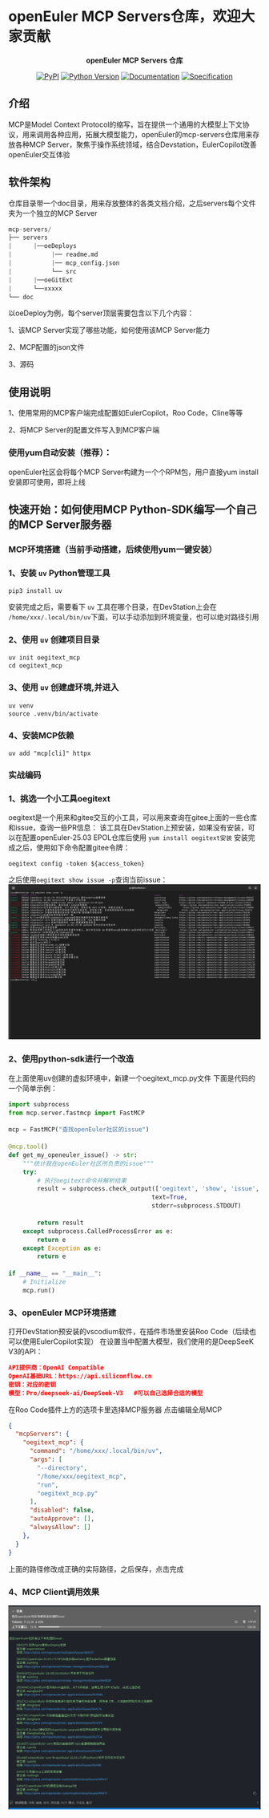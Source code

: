 # openEuler MCP Servers仓库，欢迎大家贡献

<div align="center">

<strong>openEuler MCP Servers 仓库</strong>

[![PyPI][pypi-badge]][pypi-url]
[![Python Version][python-badge]][python-url]
[![Documentation][docs-badge]][docs-url]
[![Specification][spec-badge]][spec-url]



</div>


[pypi-badge]: https://img.shields.io/pypi/v/mcp.svg
[pypi-url]: https://pypi.org/project/mcp/
[python-badge]: https://img.shields.io/pypi/pyversions/mcp.svg
[python-url]: https://www.python.org/downloads/
[docs-badge]: https://img.shields.io/badge/docs-modelcontextprotocol.io-blue.svg
[docs-url]: https://modelcontextprotocol.io
[spec-badge]: https://img.shields.io/badge/spec-spec.modelcontextprotocol.io-blue.svg
[spec-url]: https://spec.modelcontextprotocol.io

## 介绍

MCP是Model Context Protocol的缩写，旨在提供一个通用的大模型上下文协议，用来调用各种应用，拓展大模型能力，openEuler的mcp-servers仓库用来存放各种MCP Server，聚焦于操作系统领域，结合Devstation，EulerCopilot改善openEuler交互体验

## 软件架构
仓库目录带一个doc目录，用来存放整体的各类文档介绍，之后servers每个文件夹为一个独立的MCP Server

```python
mcp-servers/
├── servers
|      |──oeDeploys
|           |── readme.md
|           |── mcp_config.json
|           └── src
|      |──oeGitExt 
|      └──xxxxx
└── doc
```

以oeDeploy为例，每个server顶层需要包含以下几个内容：

1、该MCP Server实现了哪些功能，如何使用该MCP Server能力

2、MCP配置的json文件

3、源码


## 使用说明

1、使用常用的MCP客户端完成配置如EulerCopilot，Roo Code，Cline等等

2、将MCP Server的配置文件写入到MCP客户端

### 使用yum自动安装（推荐）：
openEuler社区会将每个MCP Server构建为一个个RPM包，用户直接yum install安装即可使用，即将上线

## 快速开始：如何使用MCP Python-SDK编写一个自己的MCP Server服务器
### MCP环境搭建（当前手动搭建，后续使用yum一键安装）
### 1、安装 `uv` Python管理工具
```shell 
pip3 install uv
```
安装完成之后，需要看下 `uv` 工具在哪个目录，在DevStation上会在 `/home/xxx/.local/bin/uv`下面，可以手动添加到环境变量，也可以绝对路径引用 

### 2、使用 `uv` 创建项目目录
```shell
uv init oegitext_mcp
cd oegitext_mcp
```

### 3、使用 `uv` 创建虚环境,并进入
```shell
uv venv
source .venv/bin/activate
```

### 4、安装MCP依赖
```shell
uv add "mcp[cli]" httpx
```

### 实战编码
### 1、挑选一个小工具oegitext
oegitext是一个用来和gitee交互的小工具，可以用来查询在gitee上面的一些仓库和issue，查询一些PR信息：
该工具在DevStation上预安装，如果没有安装，可以在配置openEuler-25.03 EPOL仓库后使用 `yum install oegitext安装`
安装完成之后，使用如下命令配置gitee令牌：
```shell
oegitext config -token ${access_token}
```
之后使用`oegitext show issue -p`查询当前issue：
![oegitext的使用方式](oegitext_show_issue_demo.png)
### 2、使用python-sdk进行一个改造
在上面使用uv创建的虚拟环境中，新建一个oegitext_mcp.py文件
下面是代码的一个简单示例：
```python
import subprocess
from mcp.server.fastmcp import FastMCP

mcp = FastMCP("查找openEuler社区的issue")

@mcp.tool()
def get_my_openeuler_issue() -> str:
    """统计我在openEuler社区所负责的issue"""
    try:
        # 执行oegitext命令并解析结果
        result = subprocess.check_output(['oegitext', 'show', 'issue', '-p'], 
                                        text=True, 
                                        stderr=subprocess.STDOUT)
        
        return result
    except subprocess.CalledProcessError as e:
        return e
    except Exception as e:
        return e

if __name__ == "__main__":
    # Initialize
    mcp.run()
```
### 3、openEuler MCP环境搭建
打开DevStation预安装的vscodium软件，在插件市场里安装Roo Code（后续也可以使用EulerCopilot实现）
在设置当中配置大模型，我们使用的是DeepSeeK V3的API：
```json
API提供商：OpenAI Compatible
OpenAI基础URL：https://api.siliconflow.cn
密钥：对应的密钥
模型：Pro/deepseek-ai/DeepSeek-V3   #可以自己选择合适的模型
```
在Roo Code插件上方的选项卡里选择MCP服务器
点击编辑全局MCP
```json
{
  "mcpServers": {
    "oegitext_mcp": {
      "command": "/home/xxx/.local/bin/uv",
      "args": [
        "--directory",
        "/home/xxx/oegitext_mcp",
        "run",
        "oegitext_mcp.py"
      ],
      "disabled": false,
      "autoApprove": [],
      "alwaysAllow": []
    },
  }
}
```
上面的路径修改成正确的实际路径，之后保存，点击完成

### 4、MCP Client调用效果

![oegitext使用MCP服务后效果](oegitext_mcp_demo.png)

